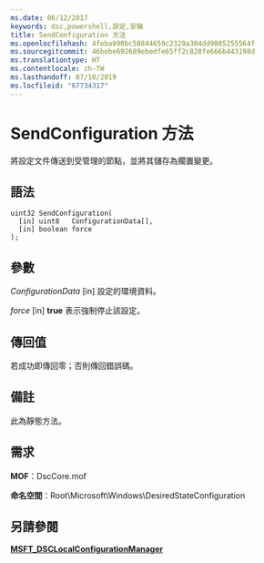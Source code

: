 ```yaml
---
ms.date: 06/12/2017
keywords: dsc,powershell,設定,安裝
title: SendConfiguration 方法
ms.openlocfilehash: 4feba090bc58844659c2329a304dd9805255564f
ms.sourcegitcommit: 46bebe692689ebedfe65ff2c828fe666b443198d
ms.translationtype: HT
ms.contentlocale: zh-TW
ms.lasthandoff: 07/10/2019
ms.locfileid: "67734317"
---
```

# <a name="sendconfiguration-method"></a>SendConfiguration 方法

將設定文件傳送到受管理的節點，並將其儲存為擱置變更。

## <a name="syntax"></a>語法

```mof
uint32 SendConfiguration(
  [in] uint8   ConfigurationData[],
  [in] boolean force
);
```

## <a name="parameters"></a>參數

*ConfigurationData* \[in\] 設定的環境資料。

*force* \[in\] **true** 表示強制停止該設定。

## <a name="return-value"></a>傳回值

若成功即傳回零；否則傳回錯誤碼。

## <a name="remarks"></a>備註

此為靜態方法。

## <a name="requirements"></a>需求

**MOF**：DscCore.mof

**命名空間**：Root\Microsoft\Windows\DesiredStateConfiguration

## <a name="see-also"></a>另請參閱

[**MSFT_DSCLocalConfigurationManager**](msft-dsclocalconfigurationmanager.md)
